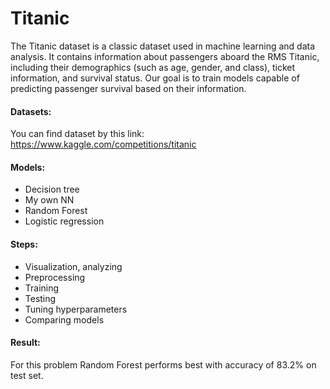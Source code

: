 # Titanic
The Titanic dataset is a classic dataset used in machine learning and data analysis. It contains information about passengers aboard the RMS Titanic, including their demographics (such as age, gender, and class), ticket information, and survival status. Our goal is to train models capable of predicting passenger survival based on their information.

#### Datasets: 
You can find dataset by this link: https://www.kaggle.com/competitions/titanic

#### Models:
- Decision tree
- My own NN
- Random Forest
- Logistic regression

#### Steps:
- Visualization, analyzing
- Preprocessing
- Training
- Testing
- Tuning hyperparameters
- Comparing models

#### Result:
For this problem Random Forest performs best with accuracy of 83.2% on test set.
